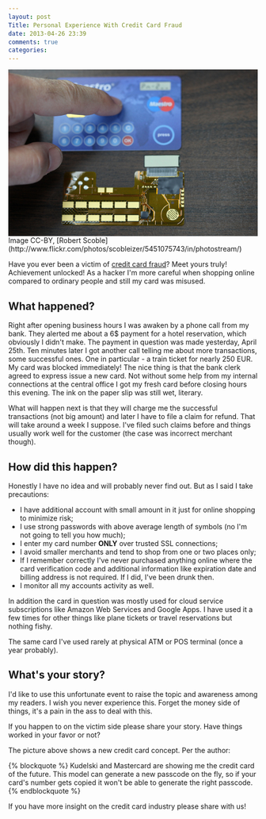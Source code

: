 ```yaml
---
layout: post
Title: Personal Experience With Credit Card Fraud
date: 2013-04-26 23:39
comments: true
categories: 
---
```


<img src="/images/creditcard.jpg" alt="Credit Card Of The Future" style="display:block;clear:both;"/>
Image CC-BY, [Robert Scoble](http://www.flickr.com/photos/scobleizer/5451075743/in/photostream/)

Have you ever been a victim of
[credit card fraud](http://en.wikipedia.org/wiki/Credit_card_fraud)? Meet yours truly!
Achievement unlocked! As a hacker I'm more careful when shopping online compared to ordinary
people and still my card was misused. 


What happened?
--------------

Right after opening business hours I was awaken by a phone call from my bank. They alerted
me about a 6$ payment for a hotel reservation, which obviously I didn't make. 
The payment in question was made yesterday, April 25th.
Ten minutes later I got another call telling me about more transactions, some successful ones.
One in particular - a train ticket for nearly 250 EUR. My card was blocked
immediately! The nice thing is that the bank clerk agreed to
express issue a new card. Not without some help from my internal connections at the central office
I got my fresh card before closing hours this evening. The ink on the paper slip was still wet,
literary. 

What will happen next is that they will charge me the successful transactions (not big amount) and later I have to
file a claim for refund. That will take around a week I suppose. I've filed such claims before and
things usually work well for the customer (the case was incorrect merchant though).


How did this happen?
--------------------

Honestly I have no idea and will probably never find out.
But as I said I take precautions:

* I have additional account with small amount in it just for online shopping
to minimize risk;
* I use strong passwords with above average length of symbols (no I'm not going to tell you how much);
* I enter my card number **ONLY** over trusted SSL connections;
* I avoid smaller merchants and tend to shop from one or two places only;
* If I remember correctly I've never purchased anything online where the card verification
code and additional information like expiration date and billing address is not required.
If I did, I've been drunk then.
* I monitor all my accounts activity as well.


In addition the card in question was mostly used for cloud service subscriptions like
Amazon Web Services and Google Apps. I have used it a few times for other things
like plane tickets or travel reservations but nothing fishy.

The same card I've used rarely at physical ATM or POS terminal (once a year probably).


What's your story?
------------------

I'd like to use this unfortunate event to raise the topic and awareness among
my readers. I wish you never experience this. Forget the money side of things,
it's a pain in the ass to deal with this.

If you happen to on the victim side please share your story. Have things
worked in your favor or not? 

The picture above shows a new credit card concept. Per the author:

{% blockquote %}
Kudelski and Mastercard are showing me the credit card of the future.
This model can generate a new passcode on the fly, so if your card's number
gets copied it won't be able to generate the right passcode.
{% endblockquote %}

If you have more insight on the credit card industry please share with us!



